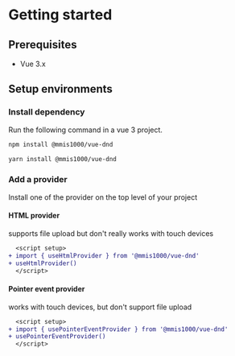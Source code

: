# Getting started

## Prerequisites

- Vue 3.x

## Setup environments

### Install dependency

Run the following command in a vue 3 project.

<code-group>
<code-block title="NPM" active>

```bash
npm install @mmis1000/vue-dnd
```

</code-block>
<code-block title="YARN">

```bash
yarn install @mmis1000/vue-dnd
```

</code-block>
</code-group>

### Add a provider

Install one of the provider on the top level of your project

#### HTML provider

supports file upload but don't really works with touch devices

```diff
  <script setup>
+ import { useHtmlProvider } from '@mmis1000/vue-dnd'
+ useHtmlProvider()
  </script>
```

#### Pointer event provider

works with touch devices, but don't support file upload

```diff
  <script setup>
+ import { usePointerEventProvider } from '@mmis1000/vue-dnd'
+ usePointerEventProvider()
  </script>
```
